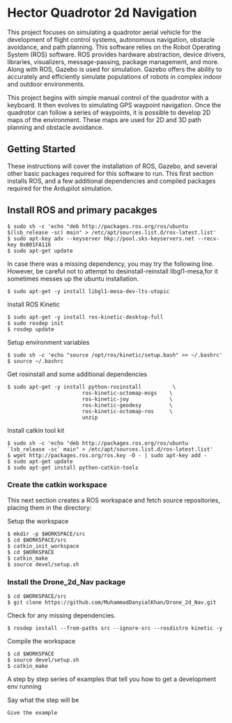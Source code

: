 # Hector Quadrotor 2d Navigation

This project focuses on simulating a quadrotor aerial vehicle for the development of flight control systems, autonomous navigation, obstacle avoidance, and path planning. This software relies on the Robot Operating System (ROS) software. ROS provides hardware abstraction, device drivers, libraries, visualizers, message-passing, package management, and more. Along with ROS, Gazebo is used for simulation. Gazebo offers the ability to accurately and efficiently simulate populations of robots in complex indoor and outdoor environments.

This project begins with simple manual control of the quadrotor with a keyboard. It then evolves to simulating GPS waypoint navigation. Once the quadrotor can follow a series of waypoints, it is possible to develop 2D maps of the environment. These maps are used for 2D and 3D path planning and obstacle avoidance.
## Getting Started

These instructions will cover the installation of ROS, Gazebo, and several other basic packages required for this software to run.
This first section installs ROS, and a few additional dependencies and compiled packages required for the Ardupilot simulation.

## Install ROS and primary pacakges

```
$ sudo sh -c 'echo "deb http://packages.ros.org/ros/ubuntu $(lsb_release -sc) main" > /etc/apt/sources.list.d/ros-latest.list'
$ sudo apt-key adv --keyserver hkp://pool.sks-keyservers.net --recv-key 0xB01FA116
$ sudo apt-get update
```
In case there was a missing dependency, you may try the following line. However, be careful not to attempt to desinstall-reinstall libgl1-mesa,for it sometimes messes up the ubuntu installation.
```
$ sudo apt-get -y install libgl1-mesa-dev-lts-utopic
```
Install ROS Kinetic
```
$ sudo apt-get -y install ros-kinetic-desktop-full
$ sudo rosdep init
$ rosdep update
```
Setup environment variables
```
$ sudo sh -c 'echo "source /opt/ros/kinetic/setup.bash" >> ~/.bashrc'
$ source ~/.bashrc
```
Get rosinstall and some additional dependencies

```
$ sudo apt-get -y install python-rosinstall          \
                        ros-kinetic-octomap-msgs    \
                        ros-kinetic-joy             \
                        ros-kinetic-geodesy         \
                        ros-kinetic-octomap-ros     \
			            unzip
```
Install catkin tool kit

```
$ sudo sh -c 'echo "deb http://packages.ros.org/ros/ubuntu `lsb_release -sc` main" > /etc/apt/sources.list.d/ros-latest.list'
$ wget http://packages.ros.org/ros.key -O - | sudo apt-key add -
$ sudo apt-get update
$ sudo apt-get install python-catkin-tools
```

### Create the catkin workspace
This next section creates a ROS workspace and fetch source repositories, placing them in the directory:

Setup the workspace
```
$ mkdir -p $WORKSPACE/src
$ cd $WORKSPACE/src
$ catkin_init_workspace
$ cd $WORKSPACE
$ catkin_make
$ source devel/setup.sh
 ```

### Install the Drone_2d_Nav package

```
$ cd $WORKSPACE/src
$ git clone https://github.com/MuhammadDanyialKhan/Drone_2d_Nav.git
```
Check for any missing dependencies.
```
$ rosdep install --from-paths src --ignore-src --rosdistro kinetic -y
```

Compile the workspace

```
$ cd $WORKSPACE
$ source devel/setup.sh
$ catkin_make
```

A step by step series of examples that tell you how to get a development env running

Say what the step will be

```
Give the example
```

